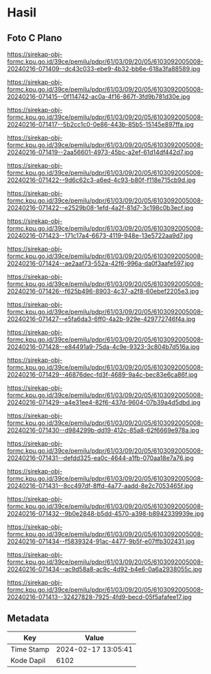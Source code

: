 # Hasil

## Foto C Plano

https://sirekap-obj-formc.kpu.go.id/39ce/pemilu/pdpr/61/03/09/20/05/6103092005008-20240216-071409--dc43c033-ebe9-4b32-bb6e-618a3fa88589.jpg

https://sirekap-obj-formc.kpu.go.id/39ce/pemilu/pdpr/61/03/09/20/05/6103092005008-20240216-071415--0f114742-ac0a-4f16-867f-3fd9b781d30e.jpg

https://sirekap-obj-formc.kpu.go.id/39ce/pemilu/pdpr/61/03/09/20/05/6103092005008-20240216-071417--5b2cc1c0-0e86-443b-85b5-15145e897ffa.jpg

https://sirekap-obj-formc.kpu.go.id/39ce/pemilu/pdpr/61/03/09/20/05/6103092005008-20240216-071419--2aa56601-4973-45bc-a2ef-61d14df442d7.jpg

https://sirekap-obj-formc.kpu.go.id/39ce/pemilu/pdpr/61/03/09/20/05/6103092005008-20240216-071422--9d6c62c3-a6ed-4c93-b80f-f118e715cb9d.jpg

https://sirekap-obj-formc.kpu.go.id/39ce/pemilu/pdpr/61/03/09/20/05/6103092005008-20240216-071422--e2529b08-1efd-4a2f-81d7-3c198c0b3ecf.jpg

https://sirekap-obj-formc.kpu.go.id/39ce/pemilu/pdpr/61/03/09/20/05/6103092005008-20240216-071423--171c17a4-6673-4119-948e-13e5722aa9d7.jpg

https://sirekap-obj-formc.kpu.go.id/39ce/pemilu/pdpr/61/03/09/20/05/6103092005008-20240216-071424--ae2aaf73-552a-42f6-996a-da0f3aafe597.jpg

https://sirekap-obj-formc.kpu.go.id/39ce/pemilu/pdpr/61/03/09/20/05/6103092005008-20240216-071426--f625b496-8903-4c37-a2f8-60ebef2205e3.jpg

https://sirekap-obj-formc.kpu.go.id/39ce/pemilu/pdpr/61/03/09/20/05/6103092005008-20240216-071427--e5fa6da3-6ff0-4a2b-929e-429772746f4a.jpg

https://sirekap-obj-formc.kpu.go.id/39ce/pemilu/pdpr/61/03/09/20/05/6103092005008-20240216-071428--e84491a9-75da-4c9e-9323-3c804b7d516a.jpg

https://sirekap-obj-formc.kpu.go.id/39ce/pemilu/pdpr/61/03/09/20/05/6103092005008-20240216-071429--46876dec-fd3f-4689-9a4c-bec83e6ca86f.jpg

https://sirekap-obj-formc.kpu.go.id/39ce/pemilu/pdpr/61/03/09/20/05/6103092005008-20240216-071429--a4e31ee4-82f6-437d-9604-07b39a4d5dbd.jpg

https://sirekap-obj-formc.kpu.go.id/39ce/pemilu/pdpr/61/03/09/20/05/6103092005008-20240216-071430--d984299b-dd19-412c-85a8-62f6669e978a.jpg

https://sirekap-obj-formc.kpu.go.id/39ce/pemilu/pdpr/61/03/09/20/05/6103092005008-20240216-071431--defdd325-ea0c-4644-a1fb-070aa18e7a76.jpg

https://sirekap-obj-formc.kpu.go.id/39ce/pemilu/pdpr/61/03/09/20/05/6103092005008-20240216-071431--8cc497df-8ffd-4a77-aadd-8e2c7053465f.jpg

https://sirekap-obj-formc.kpu.go.id/39ce/pemilu/pdpr/61/03/09/20/05/6103092005008-20240216-071432--9b0e2848-b5dd-4570-a398-b8942339939e.jpg

https://sirekap-obj-formc.kpu.go.id/39ce/pemilu/pdpr/61/03/09/20/05/6103092005008-20240216-071434--f5839324-91ac-4477-9b5f-e07ffb302431.jpg

https://sirekap-obj-formc.kpu.go.id/39ce/pemilu/pdpr/61/03/09/20/05/6103092005008-20240216-071434--ac9d58a8-ac9c-4d92-b4e6-0a6a2938055c.jpg

https://sirekap-obj-formc.kpu.go.id/39ce/pemilu/pdpr/61/03/09/20/05/6103092005008-20240216-071413--32427828-7925-4fd9-becd-05f5afafee17.jpg


## Metadata

| Key        | Value               |
| ---------- | ------------------- |
| Time Stamp | 2024-02-17 13:05:41 |
| Kode Dapil | 6102                |



